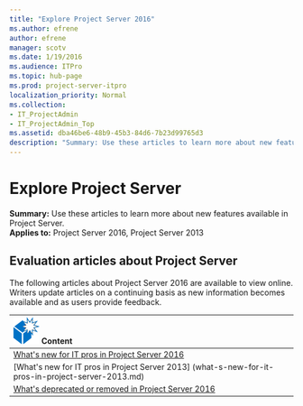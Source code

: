 ```yaml
---
title: "Explore Project Server 2016"
ms.author: efrene
author: efrene
manager: scotv
ms.date: 1/19/2016
ms.audience: ITPro
ms.topic: hub-page
ms.prod: project-server-itpro
localization_priority: Normal
ms.collection:
- IT_ProjectAdmin
- IT_ProjectAdmin_Top
ms.assetid: dba46be6-48b9-45b3-84d6-7b23d99765d3
description: "Summary: Use these articles to learn more about new features available in Project Server."
---
```


# Explore Project Server
 
 **Summary:** Use these articles to learn more about new features available in Project Server.<br/>
**Applies to:** Project Server 2016, Project Server 2013
  
## Evaluation articles about Project Server

The following articles about Project Server 2016 are available to view online. Writers update articles on a continuing basis as new information becomes available and as users provide feedback.
  
|**![What's new icon (box)](images/mod_icon_whatsNew_1_M.png) Content**|
|:-----|
|[What's new for IT pros in Project Server 2016](what-s-new-for-it-pros-in-project-server-2016.md) <br/> 
|[What's new for IT pros in Project Server 2013] (what-s-new-for-it-pros-in-project-server-2013.md)<br/>
|[What's deprecated or removed in Project Server 2016](what-s-deprecated-or-removed-in-project-server-2016.md) <br/> |
   

